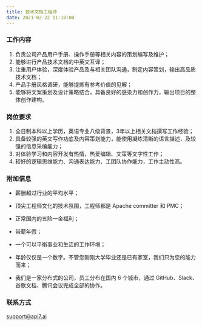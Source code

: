 ```yaml
---
title: 技术文档工程师
date: 2021-02-22 11:10:00
---
```


### 工作内容

1. 负责公司产品用户手册、操作手册等相关内容的策划编写及维护；
2. 能够进行产品技术文档的中英文互译；
3. 注重用户体验，深度体验产品及与相关团队沟通，制定内容策划，输出高品质技术文档；
4. 产品手册风格调研，能够提炼有参考价值的见解；
5. 能够将文案策划及设计策略结合，具备良好的感染力和创作力，输出项目的整体创作建构。

### 岗位要求

1. 全日制本科以上学历，英语专业八级背景，3年以上相关文档撰写工作经验；
2. 具备较强的英文写作功底及内容策划能力，能使用凝练清晰的语言描述，及较强的信息采编能力；
3. 对体验学习和内容开发有热情，热爱编辑、文策等文字性工作；
4. 较好的逻辑思维能力、沟通表达能力、工团队协作能力，工作主动性高。

### 附加信息

- 薪酬超过行业的平均水平；

- 顶尖工程师文化的技术氛围，工程师都是 Apache committer 和 PMC；

- 正常国内的五险一金福利；

- 带薪年假；

- 一个可以平衡事业和生活的工作环境；

- 年龄仅仅是一个数字。不管您刚刚大学毕业还是已有家室，我们只为您的能力而来；

- 我们是一家分布式的公司，员工分布在国内 6 个城市，通过 GitHub、Slack、谷歌文档、腾讯会议完成全部的协作。

### 联系方式

[support@api7.ai](mailto:support@api7.ai)
